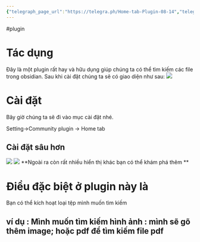 ```yaml
---
{"telegraph_page_url":"https://telegra.ph/Home-tab-Plugin-08-14","telegraph_page_path":"Home-tab-Plugin-08-14","dg-publish":true,"permalink":"/ii-cac-video-va-bai-giang-chia-se/home-tab-plugin/","dgPassFrontmatter":true,"noteIcon":"1","created":"","updated":""}
---
```


#plugin


# Tác dụng 

Đây là một plugin rất hay và hữu dụng giúp chúng ta có thể tìm kiếm các file trong obsidian.
Sau khi cài đặt chúng ta sẽ có giao diện như sau: 
![](https://i.imgur.com/ci8QayK.png)

# Cài đặt

Bây giờ chúng ta sẽ đi vào mục cài đặt nhé.

Setting->Community plugin -> Home tab

## Cài đặt sâu hơn
![](https://i.imgur.com/REGwsyv.png)
![](https://i.imgur.com/HUoiaiS.png)
**Ngoài ra còn rất nhiều hiển thị khác bạn có thể khám phá thêm **

# Điều đặc biệt ở plugin này là 
Bạn có thể kích hoạt loại tệp mình muốn tìm kiếm

## ví dụ : Mình muốn tìm kiếm  hình ảnh : mình sẽ gõ thêm image; hoặc pdf để tìm kiếm file pdf
